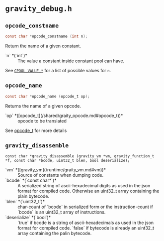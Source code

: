# `gravity_debug.h`

## `opcode_constname`
```c
const char *opcode_constname (int n);
```
Return the name of a given constant.
<dl>
<dt>`n` *(`int`)*
<dd>The value a constant inside constant pool can have.
</dl>

See [`CPOOL_VALUE_*`](/shared/gravity_value.md#CPOOL) for a list of possible values for `n`.

## `opcode_name`
```c
const char *opcode_name (opcode_t op);
```
Returns the name of a given opcode.
<dl>
<dt><markdown>`op` *([opcode_t](/shared/graity_opcode.md#opcode_t))*
<dd>opcode to be translated
</dl>


See [opcode_t](/shared/graity_opcode.md#opcode_t) for more details

## `gravity_disassemble`
`const char *gravity_disassemble (gravity_vm *vm, gravity_function_t *f, const char *bcode, uint32_t blen, bool deserialize);`
<dl>
<dt><markdown>`vm` *([gravity_vm](/runtime/graity_vm.md#vm))*
<dd>Source of constants when dumping code.
<dt><markdown>`bcode` *(`const char*`)*
<dd>A serialized string of ascii-hexadecimal digits as used in the json format for compiled code. 
Otherwise an uint32_t array containing the plain bytecode.
<dt><markdown>`blen` *(`uint32_t`)*
<dd>char-count of `bcode` in serialized form or the instruction-count if `bcode` is an uint32_t array of instructions.
<dt><markdown>`deserialize` *(`bool`)*
<dd><markdown>`true` if bcode is a string of ascii-hexadecimals as used in the json format for compiled code.  
`false` if bytecode is already an uint32_t array containing the palin bytecode.
</dl>

### 
